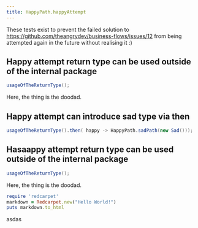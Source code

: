 ```yaml
---
title: HappyPath.happyAttempt
---
```

These tests exist to prevent the failed solution to https://github.com/theangrydev/business-flows/issues/12 from
being attempted again in the future without realising it :)

## Happy attempt return type can be used outside of the internal package
```java
usageOfTheReturnType();
```
Here, the thing is the doodad.

## Happy attempt can introduce sad type via then
```java
usageOfTheReturnType().then( happy -> HappyPath.sadPath(new Sad()));
```

## Hasaappy attempt return type can be used outside of the internal package
```java
usageOfTheReturnType();
```
Here, the thing is the doodad.

```ruby
require 'redcarpet'
markdown = Redcarpet.new("Hello World!")
puts markdown.to_html
```

asdas
